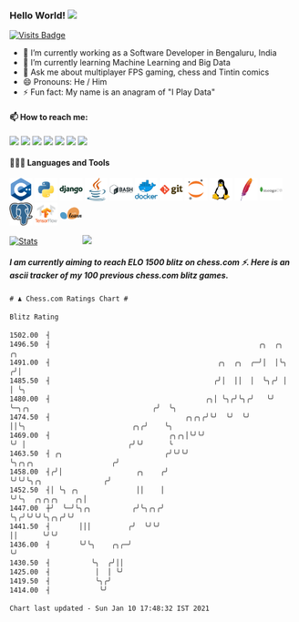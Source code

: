   ### Hello World!  <img src="https://github.com/sciencepal/sciencepal/blob/master/assets/Hi.gif" width="29px">
  [![Visits Badge](https://badges.pufler.dev/visits/sciencepal/sciencepal)](https://badges.pufler.dev/visits/sciencepal/sciencepal)
  
  - 🔭 I’m currently working as a Software Developer in Bengaluru, India
  - 🌱 I’m currently learning Machine Learning and Big Data
  - 💬 Ask me about multiplayer FPS gaming, chess and Tintin comics
  - 😄 Pronouns: He / Him
  - ⚡ Fun fact: My name is an anagram of "I Play Data"
  
  #### 📫 How to reach me:   
  [<img src="https://upload.wikimedia.org/wikipedia/commons/8/83/Steam_icon_logo.svg" width="3.5%"/>](https://steamcommunity.com/id/mongocds/)
  [<img src="https://github.com/sciencepal/sciencepal/blob/master/assets/discord-round.svg" width="3.5%"/>](https://discord.gg/MnUUbHe)
  [<img src="https://img.icons8.com/color/48/000000/twitter.png" width="3.5%"/>](https://twitter.com/sciencepal)
  [<img src="https://img.icons8.com/color/48/000000/linkedin.png" width="3.5%"/>](https://www.linkedin.com/in/adityapal1/)
  [<img src="https://img.icons8.com/fluent/48/000000/facebook-new.png" width="3.5%"/>](https://www.facebook.com/sciencepal/)
  [<img src="https://img.icons8.com/fluent/48/000000/instagram-new.png" width="3.5%"/>](https://www.instagram.com/aditya_sciencepal/)
  <a href="mailto:aditya.pal.science@gmail.com"> <img src="https://img.icons8.com/fluent/48/000000/gmail.png" width="3.5%"/> </a>
  
  #### 👨🏻‍💻 Languages and Tools <br />
  <code><img height="40" src="https://raw.githubusercontent.com/github/explore/80688e429a7d4ef2fca1e82350fe8e3517d3494d/topics/cpp/cpp.png"></code>
  <code><img height="40" src="https://raw.githubusercontent.com/github/explore/80688e429a7d4ef2fca1e82350fe8e3517d3494d/topics/python/python.png"></code>
  <code><img height="40" src="https://raw.githubusercontent.com/github/explore/80688e429a7d4ef2fca1e82350fe8e3517d3494d/topics/django/django.png"></code>
  <code><img height="40" src="https://raw.githubusercontent.com/github/explore/80688e429a7d4ef2fca1e82350fe8e3517d3494d/topics/java/java.png"></code>
  <code><img height="40" src="https://raw.githubusercontent.com/github/explore/80688e429a7d4ef2fca1e82350fe8e3517d3494d/topics/bash/bash.png"></code>
  <code><img height="40" src="https://raw.githubusercontent.com/github/explore/80688e429a7d4ef2fca1e82350fe8e3517d3494d/topics/docker/docker.png"></code>
  <code><img height="40" src="https://raw.githubusercontent.com/github/explore/80688e429a7d4ef2fca1e82350fe8e3517d3494d/topics/git/git.png"></code>
  <code><img height="40" src="https://raw.githubusercontent.com/github/explore/80688e429a7d4ef2fca1e82350fe8e3517d3494d/topics/jupyter-notebook/jupyter-notebook.png"></code>
  <code><img height="40" src="https://raw.githubusercontent.com/github/explore/80688e429a7d4ef2fca1e82350fe8e3517d3494d/topics/linux/linux.png"></code>
  <code><img height="40" src="https://raw.githubusercontent.com/github/explore/80688e429a7d4ef2fca1e82350fe8e3517d3494d/topics/maven/maven.png"></code>
  <code><img height="40" src="https://raw.githubusercontent.com/github/explore/80688e429a7d4ef2fca1e82350fe8e3517d3494d/topics/mongodb/mongodb.png"></code>
  <code><img height="40" src="https://raw.githubusercontent.com/github/explore/80688e429a7d4ef2fca1e82350fe8e3517d3494d/topics/postgresql/postgresql.png"></code>
  <code><img height="40" src="https://raw.githubusercontent.com/github/explore/80688e429a7d4ef2fca1e82350fe8e3517d3494d/topics/tensorflow/tensorflow.png"></code>
  <code><img height="40" src="https://raw.githubusercontent.com/github/explore/80688e429a7d4ef2fca1e82350fe8e3517d3494d/topics/scikit-learn/scikit-learn.png"></code>
  
  [![Stats](https://github-readme-stats.vercel.app/api?username=sciencepal&show_icons=true&theme=radical)](https://github-readme-stats.vercel.app/api?username=sciencepal&show_icons=true&theme=radical)&nbsp; &nbsp; &nbsp; &nbsp; &nbsp; &nbsp; &nbsp; &nbsp; &nbsp; &nbsp; <img src="https://github.com/sciencepal/sciencepal/blob/master/assets/saved.gif" width="195">
  
  ##### I am currently aiming to reach ELO 1500 blitz on chess.com ⚡. Here is an ascii tracker of my 100 previous chess.com blitz games.

  ```
  # ♟︎ Chess.com Ratings Chart #
  
  Blitz Rating

 1502.00  ┤
 1496.50  ┤                                                   ╭╮  ╭╮                                     ╭╮
 1491.00  ┤                                         ╭╮  ╭╮  ╭─╯│  │╰╮                                   ╭╯│
 1485.50  ┤                                        ╭╯│  ││  │  ╰╮╭╯ │                                   │ ╰╮
 1480.00  ┤                                      ╭╮│ ╰╮╭╯╰╮╭╯   ╰╯  ╰─╮╭╮                              ╭╯  ╰╮
 1474.50  ┤                                 ╭╮╭╮╭╯╰╯  ╰╯  ╰╯          ││╰╮                          ╭╮╭╯    ╰╮
 1469.00  ┤                             ╭╮╭╮│╰╯╰╯                     ╰╯ │                         ╭╯╰╯      ╰
 1463.50  ┤ ╭╮                         ╭╯╰╯╰╯                            ╰╮╭╮╭╮                   ╭╯
 1458.00  ┤╭╯│                  ╭╮    ╭╯                                  ╰╯╰╯╰╮╭╮               ╭╯
 1452.50  ┤│ ╰╮ ╭╮              ││    │                                        ╰╯╰╮  ╭╮╭╮╭╮    ╭╮│
 1447.00  ┼╯  ╰─╯╰╮╭╮          ╭╯╰╮╭╮╭╯                                           ╰╮╭╯╰╯╰╯╰╮╭╮╭╯╰╯
 1441.50  ┤       │││         ╭╯  ╰╯╰╯                                             ││      ╰╯╰╯
 1436.00  ┤       ╰╯╰╮    ╭╮╭─╯                                                    ╰╯
 1430.50  ┤          ╰╮  ╭╯││
 1425.00  ┤           │  │ ╰╯
 1419.50  ┤           ╰╮╭╯
 1414.00  ┤            ╰╯

Chart last updated - Sun Jan 10 17:48:32 IST 2021  
  ```
  
